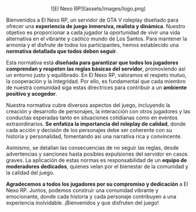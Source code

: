 <center>![El Nexo RP!](assets/images/logo.png)</center>

Bienvenidos a El Nexo RP, un servidor de GTA V roleplay diseñado para ofrecer una **experiencia de juego inmersiva, realista y dinámica**. Nuestro objetivo es proporcionar a cada jugador la oportunidad de vivir una vida alternativa en el vibrante y caótico mundo de Los Santos. Para mantener la armonía y el disfrute de todos los participantes, hemos establecido una **normativa detallada que todos deben seguir**.

Esta normativa está **diseñada para garantizar que todos los jugadores comprendan y respeten las reglas básicas del servidor**, promoviendo así un entorno justo y equilibrado. En El Nexo RP, valoramos el respeto mutuo, la cooperación y la integridad. Por ello, es fundamental que cada miembro de nuestra comunidad siga estas directrices para contribuir a un **ambiente positivo y acogedor**.

Nuestra normativa cubre diversos aspectos del juego, incluyendo la creación y desarrollo de personajes, la interacción con otros jugadores y las conductas esperadas tanto en situaciones cotidianas como en eventos extraordinarios. **Se enfatiza la importancia del roleplay de calidad**, donde cada acción y decisión de los personajes debe ser coherente con su historia y personalidad, fomentando así una narrativa rica y convincente.

Asimismo, se detallan las consecuencias de no seguir las reglas, desde advertencias y sanciones hasta posibles expulsiones del servidor en casos graves. La aplicación de estas normas es responsabilidad de un **equipo de moderadores dedicados**, quienes velan por el bienestar de la comunidad y la calidad del juego.

**Agradecemos a todos los jugadores por su compromiso y dedicación** a El Nexo RP. Juntos, podemos construir una comunidad vibrante y emocionante, donde cada historia y cada personaje contribuyen a una experiencia inolvidable. ¡Bienvenidos y que disfruten del juego!